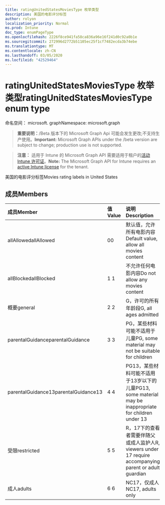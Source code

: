```yaml
---
title: ratingUnitedStatesMoviesType 枚举类型
description: 美国的电影评分标签
author: rolyon
localization_priority: Normal
ms.prod: Intune
doc_type: enumPageType
ms.openlocfilehash: 2226f8ce941fa58ca836a96e16f241d0c92a0b1e
ms.sourcegitcommit: 272996d2772b51105ec25f1cf7482ecda3b74ebe
ms.translationtype: MT
ms.contentlocale: zh-CN
ms.lasthandoff: 03/05/2020
ms.locfileid: "42529464"
---
```

# <a name="ratingunitedstatesmoviestype-enum-type"></a><span data-ttu-id="1fae8-103">ratingUnitedStatesMoviesType 枚举类型</span><span class="sxs-lookup"><span data-stu-id="1fae8-103">ratingUnitedStatesMoviesType enum type</span></span>

<span data-ttu-id="1fae8-104">命名空间： microsoft. graph</span><span class="sxs-lookup"><span data-stu-id="1fae8-104">Namespace: microsoft.graph</span></span>

> <span data-ttu-id="1fae8-105">**重要说明：**/Beta 版本下的 Microsoft Graph Api 可能会发生更改;不支持生产使用。</span><span class="sxs-lookup"><span data-stu-id="1fae8-105">**Important:** Microsoft Graph APIs under the /beta version are subject to change; production use is not supported.</span></span>

> <span data-ttu-id="1fae8-106">**注意：** 适用于 Intune 的 Microsoft Graph API 需要适用于租户的[活动 Intune 许可证](https://go.microsoft.com/fwlink/?linkid=839381)。</span><span class="sxs-lookup"><span data-stu-id="1fae8-106">**Note:** The Microsoft Graph API for Intune requires an [active Intune license](https://go.microsoft.com/fwlink/?linkid=839381) for the tenant.</span></span>

<span data-ttu-id="1fae8-107">美国的电影评分标签</span><span class="sxs-lookup"><span data-stu-id="1fae8-107">Movies rating labels in United States</span></span>

## <a name="members"></a><span data-ttu-id="1fae8-108">成员</span><span class="sxs-lookup"><span data-stu-id="1fae8-108">Members</span></span>
|<span data-ttu-id="1fae8-109">成员</span><span class="sxs-lookup"><span data-stu-id="1fae8-109">Member</span></span>|<span data-ttu-id="1fae8-110">值</span><span class="sxs-lookup"><span data-stu-id="1fae8-110">Value</span></span>|<span data-ttu-id="1fae8-111">说明</span><span class="sxs-lookup"><span data-stu-id="1fae8-111">Description</span></span>|
|:---|:---|:---|
|<span data-ttu-id="1fae8-112">allAllowed</span><span class="sxs-lookup"><span data-stu-id="1fae8-112">allAllowed</span></span>|<span data-ttu-id="1fae8-113">0</span><span class="sxs-lookup"><span data-stu-id="1fae8-113">0</span></span>|<span data-ttu-id="1fae8-114">默认值，允许所有电影内容</span><span class="sxs-lookup"><span data-stu-id="1fae8-114">Default value, allow all movies content</span></span>|
|<span data-ttu-id="1fae8-115">allBlocked</span><span class="sxs-lookup"><span data-stu-id="1fae8-115">allBlocked</span></span>|<span data-ttu-id="1fae8-116">1 </span><span class="sxs-lookup"><span data-stu-id="1fae8-116">1</span></span>|<span data-ttu-id="1fae8-117">不允许任何电影内容</span><span class="sxs-lookup"><span data-stu-id="1fae8-117">Do not allow any movies content</span></span>|
|<span data-ttu-id="1fae8-118">概要</span><span class="sxs-lookup"><span data-stu-id="1fae8-118">general</span></span>|<span data-ttu-id="1fae8-119">2 </span><span class="sxs-lookup"><span data-stu-id="1fae8-119">2</span></span>|<span data-ttu-id="1fae8-120">G，许可的所有年龄段</span><span class="sxs-lookup"><span data-stu-id="1fae8-120">G, all ages admitted</span></span>|
|<span data-ttu-id="1fae8-121">parentalGuidance</span><span class="sxs-lookup"><span data-stu-id="1fae8-121">parentalGuidance</span></span>|<span data-ttu-id="1fae8-122">3 </span><span class="sxs-lookup"><span data-stu-id="1fae8-122">3</span></span>|<span data-ttu-id="1fae8-123">PG，某些材料可能不适用于儿童</span><span class="sxs-lookup"><span data-stu-id="1fae8-123">PG, some material may not be suitable for children</span></span>|
|<span data-ttu-id="1fae8-124">parentalGuidance13</span><span class="sxs-lookup"><span data-stu-id="1fae8-124">parentalGuidance13</span></span>|<span data-ttu-id="1fae8-125">4 </span><span class="sxs-lookup"><span data-stu-id="1fae8-125">4</span></span>|<span data-ttu-id="1fae8-126">PG13，某些材料可能不适用于13岁以下的儿童</span><span class="sxs-lookup"><span data-stu-id="1fae8-126">PG13, some material may be inappropriate for children under 13</span></span>|
|<span data-ttu-id="1fae8-127">受限</span><span class="sxs-lookup"><span data-stu-id="1fae8-127">restricted</span></span>|<span data-ttu-id="1fae8-128">5 </span><span class="sxs-lookup"><span data-stu-id="1fae8-128">5</span></span>|<span data-ttu-id="1fae8-129">R，17下的查看者需要伴随父或成人监护人</span><span class="sxs-lookup"><span data-stu-id="1fae8-129">R, viewers under 17 require accompanying parent or adult guardian</span></span>|
|<span data-ttu-id="1fae8-130">成人</span><span class="sxs-lookup"><span data-stu-id="1fae8-130">adults</span></span>|<span data-ttu-id="1fae8-131">6 </span><span class="sxs-lookup"><span data-stu-id="1fae8-131">6</span></span>|<span data-ttu-id="1fae8-132">NC17，仅成人</span><span class="sxs-lookup"><span data-stu-id="1fae8-132">NC17, adults only</span></span>|



